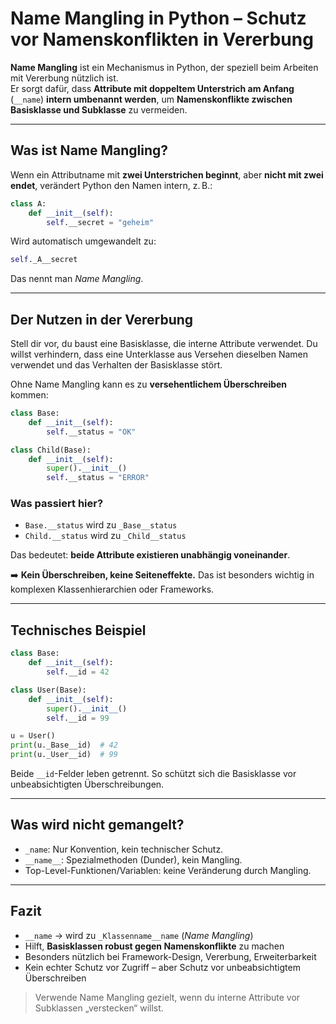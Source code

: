 # Name Mangling in Python – Schutz vor Namenskonflikten in Vererbung

**Name Mangling** ist ein Mechanismus in Python, der speziell beim Arbeiten mit Vererbung nützlich ist.  
Er sorgt dafür, dass **Attribute mit doppeltem Unterstrich am Anfang** (`__name`) **intern umbenannt werden**, um **Namenskonflikte zwischen Basisklasse und Subklasse** zu vermeiden.

---

## Was ist Name Mangling?

Wenn ein Attributname mit **zwei Unterstrichen beginnt**, aber **nicht mit zwei endet**, verändert Python den Namen intern, z. B.:

```python
class A:
    def __init__(self):
        self.__secret = "geheim"
````

Wird automatisch umgewandelt zu:

```python
self._A__secret
```

Das nennt man *Name Mangling*.

---

## Der Nutzen in der Vererbung

Stell dir vor, du baust eine Basisklasse, die interne Attribute verwendet.
Du willst verhindern, dass eine Unterklasse aus Versehen dieselben Namen verwendet und das Verhalten der Basisklasse stört.

Ohne Name Mangling kann es zu **versehentlichem Überschreiben** kommen:

```python
class Base:
    def __init__(self):
        self.__status = "OK"

class Child(Base):
    def __init__(self):
        super().__init__()
        self.__status = "ERROR"
```

### Was passiert hier?

* `Base.__status` wird zu `_Base__status`
* `Child.__status` wird zu `_Child__status`

Das bedeutet: **beide Attribute existieren unabhängig voneinander**.

➡️ **Kein Überschreiben, keine Seiteneffekte.** Das ist besonders wichtig in komplexen Klassenhierarchien oder Frameworks.

---

## Technisches Beispiel

```python
class Base:
    def __init__(self):
        self.__id = 42

class User(Base):
    def __init__(self):
        super().__init__()
        self.__id = 99

u = User()
print(u._Base__id)  # 42
print(u._User__id)  # 99
```

Beide `__id`-Felder leben getrennt. So schützt sich die Basisklasse vor unbeabsichtigten Überschreibungen.

---

## Was wird **nicht** gemangelt?

* `_name`: Nur Konvention, kein technischer Schutz.
* `__name__`: Spezialmethoden (Dunder), kein Mangling.
* Top-Level-Funktionen/Variablen: keine Veränderung durch Mangling.

---

## Fazit

* `__name` → wird zu `_Klassenname__name` (*Name Mangling*)
* Hilft, **Basisklassen robust gegen Namenskonflikte** zu machen
* Besonders nützlich bei Framework-Design, Vererbung, Erweiterbarkeit
* Kein echter Schutz vor Zugriff – aber Schutz vor unbeabsichtigtem Überschreiben

> Verwende Name Mangling gezielt, wenn du interne Attribute vor Subklassen „verstecken“ willst.

